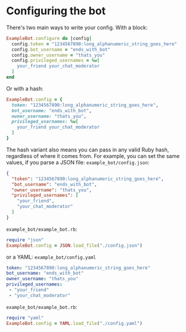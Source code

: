 # Configuring the bot
There's two main ways to write your config. With a block:
```ruby
ExampleBot.configure do |config|
  config.token = "1234567890:long_alphanumeric_string_goes_here"
  config.bot_username = "ends_with_bot"
  config.owner_username = "thats_you"
  config.privileged_usernames = %w[
    your_friend your_chat_moderator
  ]
end
```
Or with a hash:
```ruby
ExampleBot.config = {
  token: "1234567890:long_alphanumeric_string_goes_here",
  bot_username: "ends_with_bot",
  owner_username: "thats_you",
  privileged_usernames: %w[
    your_friend your_chat_moderator
  ]
}
```
The hash variant also means you can pass in any valid Ruby hash, regardless of where it comes from. For example, you can set the same values, if you parse a JSON file:
`example_bot/config.json`:
```json
{
  "token": "1234567890:long_alphanumeric_string_goes_here",
  "bot_username": "ends_with_bot",
  "owner_username": "thats_you",
  "privileged_usernames": [
    "your_friend",
    "your_chat_moderator"
  ]
}
```
`example_bot/example_bot.rb`:
```ruby
require "json"
ExampleBot.config = JSON.load_file("./config.json")
```

or a YAML:
`example_bot/config.yaml`
```yaml
token: "1234567890:long_alphanumeric_string_goes_here"
bot_username: "ends_with_bot"
owner_username: "thats_you"
privileged_usernames:
 - "your_friend"
 - "your_chat_moderator"
```
`example_bot/example_bot.rb`:
```ruby
require "yaml"
ExampleBot.config = YAML.load_file("./config.yaml")
```
